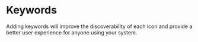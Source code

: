 # Keywords

Adding keywords will improve the discoverability of each icon and provide a better user experience for anyone using your system.
